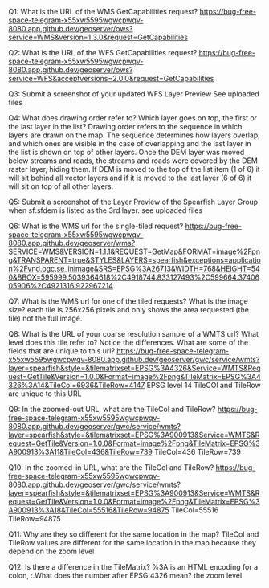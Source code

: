 Q1: What is the URL of the WMS GetCapabilities request?
https://bug-free-space-telegram-x55xw5595wgwcpwqv-8080.app.github.dev/geoserver/ows?service=WMS&version=1.3.0&request=GetCapabilities

Q2: What is the URL of the WFS GetCapabilities request?
https://bug-free-space-telegram-x55xw5595wgwcpwqv-8080.app.github.dev/geoserver/ows?service=WFS&acceptversions=2.0.0&request=GetCapabilities

Q3: Submit a screenshot of your updated WFS Layer Preview
See uploaded files

Q4: What does drawing order refer to? Which layer goes on top, the first or the last layer in the list?
Drawing order refers to the sequence in which layers are drawn on the map. The sequence determines how layers overlap, and which ones are visible in the case of overlapping and the last layer in the list is shown on top of other layers. Once the DEM layer was moved below streams and roads, the streams and roads were covered by the DEM raster layer, hiding them. If DEM is moved to the top of the list item (1 of 6) it will sit behind all vector layers and if it is moved to the last layer (6 of 6) it will sit on top of all other layers.

Q5: Submit a screenshot of the Layer Preview of the Spearfish Layer Group when sf:sfdem is listed as the 3rd layer.
see uploaded files

Q6: What is the WMS url for the single-tiled request?
https://bug-free-space-telegram-x55xw5595wgwcpwqv-8080.app.github.dev/geoserver/wms?SERVICE=WMS&VERSION=1.1.1&REQUEST=GetMap&FORMAT=image%2Fpng&TRANSPARENT=true&STYLES&LAYERS=spearfish&exceptions=application%2Fvnd.ogc.se_inimage&SRS=EPSG%3A26713&WIDTH=768&HEIGHT=540&BBOX=595999.5039364618%2C4918744.833127493%2C599664.3740605906%2C4921316.922967214

Q7: What is the WMS url for one of the tiled requests? What is the image size?
each tile is 256x256 pixels and only shows the area requested (the tile) not the full image.

Q8: What is the URL of your coarse resolution sample of a WMTS url? What level does this tile refer to? Notice the differences. What are some of the fields that are unique to this url?
https://bug-free-space-telegram-x55xw5595wgwcpwqv-8080.app.github.dev/geoserver/gwc/service/wmts?layer=spearfish&style=&tilematrixset=EPSG%3A4326&Service=WMTS&Request=GetTile&Version=1.0.0&Format=image%2Fpng&TileMatrix=EPSG%3A4326%3A14&TileCol=6936&TileRow=4147
EPSG level 14 
TileCOl and TileRow are unique to this URL

Q9: In the zoomed-out URL, what are the TileCol and TileRow?
https://bug-free-space-telegram-x55xw5595wgwcpwqv-8080.app.github.dev/geoserver/gwc/service/wmts?layer=spearfish&style=&tilematrixset=EPSG%3A900913&Service=WMTS&Request=GetTile&Version=1.0.0&Format=image%2Fpng&TileMatrix=EPSG%3A900913%3A11&TileCol=436&TileRow=739
TileCol=436
TileRow=739

Q10: In the zoomed-in URL, what are the TileCol and TileRow?
https://bug-free-space-telegram-x55xw5595wgwcpwqv-8080.app.github.dev/geoserver/gwc/service/wmts?layer=spearfish&style=&tilematrixset=EPSG%3A900913&Service=WMTS&Request=GetTile&Version=1.0.0&Format=image%2Fpng&TileMatrix=EPSG%3A900913%3A18&TileCol=55516&TileRow=94875
TileCol=55516
TileRow=94875

Q11: Why are they so different for the same location in the map?
TileCol and TileRow values are different for the same location in the map because they depend on the zoom level

Q12: Is there a difference in the TileMatrix? %3A is an HTML encoding for a colon, :.What does the number after EPSG:4326 mean?
the zoom level